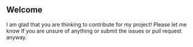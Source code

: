 ## Welcome

I am glad that you are thinking to contribute for my project!
Please let me know If you are unsure of anything or submit the issues or pull request anyway.

